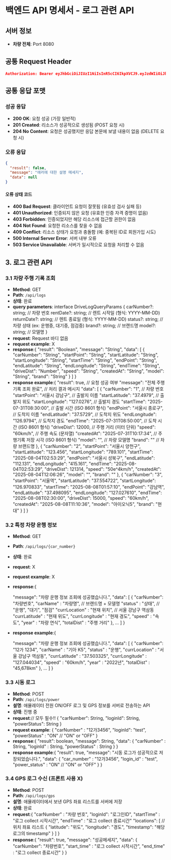 # 백엔드 API 명세서 - 로그 관련 API

## 서버 정보

- **차량 전체**: Port 8080

## 공통 Request Header

```json
Authorization: Bearer eyJhbGciOiJIUzI1NiIsInR5cCI6IkpXVCJ9.eyJzdWIiOiJhZG1pblVzZXIxIiwicm9sZXMiOlsiQURNSU4iLCJVU0VSIl0sImlhdCI6MTY3ODkwNTYwMCwiZXhwIjoxNjc4OTA5MjAwfQ.some_very_long_jwt_string
```

## 공통 응답 포맷

### 성공 응답

- **200 OK**: 요청 성공 (가장 일반적)
- **201 Created**: 리소스가 성공적으로 생성됨 (POST 요청 시)
- **204 No Content**: 요청은 성공했지만 응답 본문에 보낼 내용이 없음 (DELETE 요청 시)

### 오류 응답

```json
{
  "result": false,
  "message": "에러에 대한 설명 메세지",
  "data": null
}
```

#### 오류 상태 코드

- **400 Bad Request**: 클라이언트 요청이 잘못됨 (유효성 검사 실패 등)
- **401 Unauthorized**: 인증되지 않은 요청 (유효한 인증 자격 증명이 없음)
- **403 Forbidden**: 인증되었지만 해당 리소스에 접근할 권한이 없음
- **404 Not Found**: 요청한 리소스를 찾을 수 없음
- **409 Conflict**: 리소스 상태가 요청과 충돌함 (예: 중복된 ID로 회원가입 시도)
- **500 Internal Server Error**: 서버 내부 오류
- **503 Service Unavailable**: 서버가 일시적으로 요청을 처리할 수 없음

## 3. 로그 관련 API

### 3.1 차량 주행 기록 조회

- **Method**: GET
- **Path**: `/api/logs`
- **상태**: 완료
- **query parameters**:
interface DriveLogQueryParams {
	carNumber?: string;   // 차량 번호
	rentDate?: string;    // 렌트 시작일 (형식: YYYY-MM-DD)
	returnDate?: string;  // 렌트 종료일 (형식: YYYY-MM-DD)
	status?: string;      // 차량 상태 (ex: 운행중, 대기중, 점검중)
	brand?: string;       // 브랜드명
	model?: string;       // 모델명
}
- **request**: Request 바디 없음
- **request example**: X
- **response**:{
  "result": "Boolean",
  "message": "String",
  "data": [
    {
      "carNumber": "String",
      "startPoint": "String",
      "startLatitude": "String",
      "startLongitude": "String",
      "startTime": "String",
      "endPoint": "String",
      "endLatitude": "String",
      "endLongitude": "String",
      "endTime": "String",
      "driveDist": "Number",
      "speed": "String",
      "createdAt": "String",
      "model": "String",
      "brand": "String"
    }
  ]
}
- **response example**:{
  "result": true,                      // 요청 성공 여부
  "message": "전체 주행기록 조회 완료",  // 처리 결과 메시지
  "data": [
    {
      "carNumber": "1",               // 차량 번호
      "startPoint": "서울시 강남구",    // 출발지 이름
      "startLatitude": "37.4979",    // 출발지 위도
      "startLongitude": "127.0276",  // 출발지 경도
      "startTime": "2025-07-31T08:30:00", // 출발 시간 (ISO 8601 형식)
      "endPoint": "서울시 종로구",      // 도착지 이름
      "endLatitude": "37.5729",       // 도착지 위도
      "endLongitude": "126.9794",     // 도착지 경도
      "endTime": "2025-07-31T08:50:00", // 도착 시간 (ISO 8601 형식)
      "driveDist": 12000,             // 주행 거리 (미터 단위)
      "speed": "60km/h",              // 주행 속도 (문자열)
      "createdAt": "2025-07-31T10:17:34", // 주행기록 저장 시각 (ISO 8601 형식)
      "model": "",                    // 차량 모델명
      "brand": ""                     // 차량 브랜드명
    },
    {
      "carNumber": "2",
      "startPoint": "서울시 양천구",
      "startLatitude": "123.456",
      "startLongitude": "789.101",
      "startTime": "2025-08-04T02:53:29",
      "endPoint": "서울시 성북구",
      "endLatitude": "112.131",
      "endLongitude": "415.161",
      "endTime": "2025-08-04T02:53:29",
      "driveDist": 121314,
      "speed": "50e^4km/h",
      "createdAt": "2025-08-04T12:06:26",
      "model": "",
      "brand": ""
    },
    {
      "carNumber": "3",
      "startPoint": "서울역",
      "startLatitude": "37.554722",
      "startLongitude": "126.970833",
      "startTime": "2025-08-08T01:57:10",
      "endPoint": "강남역",
      "endLatitude": "37.498095",
      "endLongitude": "127.027610",
      "endTime": "2025-08-08T02:30:00",
      "driveDist": 15000,
      "speed": "60km/h",
      "createdAt": "2025-08-08T11:10:36",
      "model": "아이오닉5",
      "brand": "현대"
    }
  ]
}

### 3.2 특정 차량 운행 정보

- **Method**: GET
- **Path**: `/api/logs/{car_number}`
- **상태**: 완료
- **request**: X
- **request example**: X
- **response**:{

	"message": "차량 운행 정보 조회에 성공했습니다.",
	"data": [
    {
      "carNumber": "차량번호",
      "carName" : "차량명", // 브랜드명 + 모델명
      "status" : "상태",    // "운행", "대기", "점검"
	    "currLocation" : "현재 위치", // 서울 강남구 역삼동
	    "currLatitude" : "현재 위도",
	    "currLongitude" : "현재 경도",
      "speed" : "속도",
	    "year" : "차량 연식",
	    "totalDist" : "주행 거리"
    },
    ...
  ]
}
- **response example**:{

	"message": "차량 운행 정보 조회에 성공했습니다.",
	"data": [
    {
      "carNumber": "12가 1234",
      "carName" : "기아 K5",
      "status" : "운행",
	    "currLocation" : "서울 강남구 역삼동",
	    "currLatitude" : "37.503325",
	    "currLongitude" : "127.044034",
      "speed" : "60km/h",
	    "year" : "2022년",
	    "totalDist" : "45,678km"
    },
    ...
  ]
}

### 3.3 시동 로그

- **Method**: POST
- **Path**: `/api/logs/power`
- **설명**: 애뮬레이터 전원 ON/OFF 로그 및 GPS 정보를 서버로 전송하는 API
- **상태**: 진행 중
- **request**:// 모두 필수!!
{
  "carNumber": String,
  "loginId": String,
  "powerStatus": String
}
- **request example**:
	{
	"carNumber" : "12가3456",
	"loginId": "test",
	"powerStatus" : "ON" // "ON" or "OFF"
}
- **response**:{
    "result": boolean,
    "message": String,
    "data": {
        "carNumber" : String,
        "loginId" : String,
		"powerStatus" : String
    }
}
- **response example**:{
    "result": true,
    "message": "시동 로그가 성공적으로 저장되었습니다.",
    "data": {
        "car_number" : "12가3456",
        "login_id" : "test",
		"power_status" : "ON" // "ON" or "OFF"
    }
}

### 3.4 GPS 로그 수신 (프론트 사용 X)

- **Method**: POST
- **Path**: `/api/logs/gps`
- **설명**: 애뮬레이터에서 보낸 GPS 좌표 리스트를 서버에 저장
- **상태**: 완료
- **request**:{
  "carNumber" : "차량 번호",
  "loginId": "로그인ID",
  "startTime" : "로그 collect 시작시간",
  "endTime" : "로그 collect 종료시간"
  "locations": [   // 위치 좌표 리스트
    {
      "latitude": "위도",
      "longitude": "경도",
      "timestamp": "해당 로그의 timestamp"
    }
  ]
}
- **response**:{
  "result": true,
  "message": "성공메세지",
  "data": {
    "carNumber": "차량번호",
    "start_time" : "로그 collect 시작시간",
    "end_time" : "로그 collect 종료시간"
  }
}